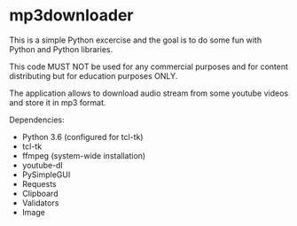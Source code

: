 # mp3downloader
This is a simple Python excercise and the goal is to do some fun with Python and Python libraries. 

This code MUST NOT be used for any commercial purposes and for content distributing but for education purposes ONLY.

The application allows to download audio stream from some youtube videos and store it in mp3 format.

Dependencies:
* Python 3.6 (configured for tcl-tk)
* tcl-tk
* ffmpeg (system-wide installation)
* youtube-dl
* PySimpleGUI
* Requests
* Clipboard
* Validators
* Image



